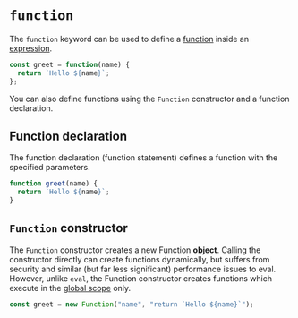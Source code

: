# `function`

The `function` keyword can be used to define a [function][concept-functions] inside an [expression][concept-expressions].

```javascript
const greet = function(name) {
  return `Hello ${name}`;
};
```

You can also define functions using the `Function` constructor and a function declaration.

## Function declaration

The function declaration (function statement) defines a function with the specified parameters.

```javascript
function greet(name) {
  return `Hello ${name}`;
}
```

## `Function` constructor

The `Function` constructor creates a new Function **object**. Calling the constructor directly can create functions dynamically, but suffers from security and similar (but far less significant) performance issues to eval. However, unlike `eval`, the Function constructor creates functions which execute in the [global scope][concept-scope] only.

```javascript
const greet = new Function("name", "return `Hello ${name}`");
```

[concept-scope]: /reference/concepts/scope.md
[concept-expressions]: /reference/concepts/expressions.md
[concept-functions]: /reference/concepts/functions.md
